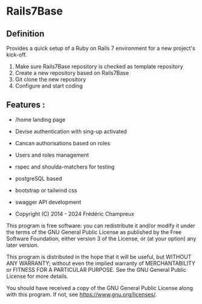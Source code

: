 # Rails7Base

## Definition
Provides a quick setup of a Ruby on Rails 7 environment for a new project's kick-off.
1. Make sure Rails7Base repository is checked as template repository
2. Create a new repository based on Rails7Base
3. Git clone the new repository
4. Configure and start coding

## Features :
 * /home landing page
 * Devise authentication with sing-up activated
 * Cancan authorisations based on roles
 * Users and roles management
 * rspec and shoulda-matchers for testing
 * postgreSQL based
 * bootstrap or tailwind css
 * swagger API development

 * Copyright (C) 2014 - 2024  Frédéric Champreux

This program is free software: you can redistribute it and/or modify
it under the terms of the GNU General Public License as published by
the Free Software Foundation, either version 3 of the License, or
(at your option) any later version.

This program is distributed in the hope that it will be useful,
but WITHOUT ANY WARRANTY; without even the implied warranty of
MERCHANTABILITY or FITNESS FOR A PARTICULAR PURPOSE.  See the
GNU General Public License for more details.

You should have received a copy of the GNU General Public License
along with this program.  If not, see <https://www.gnu.org/licenses/>.
